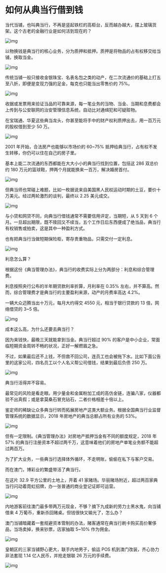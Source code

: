 # 如何从典当行借到钱

当代当铺，也叫典当行，不再是竖起铁栏的高柜台，反而越办越大，摆上玻璃货架。这个古老的金融行业是如何活到现在的？



![img](https://mmbiz.qpic.cn/mmbiz_gif/SlOqFKqEO4EjwrjSB4HjawurfKvqrSR49Pibe6V3cYXaur3vAibTjCKDjicprlyvqu0p0tzmonTCaevm0EOZmW7qA/640?wx_fmt=gif)



以物换钱是典当行的核心业务，分为质押和抵押。质押是将物品的占有权移交给当铺，换取当金。



![img](https://mmbiz.qpic.cn/mmbiz_gif/SlOqFKqEO4EjwrjSB4HjawurfKvqrSR4zFvuD5fcJticFQ2XkyHjkdQ2yb3C3D2qhySx0LduxiaImTcVuOgA1xnw/640?wx_fmt=gif)



传统当铺一般只接收金银珠宝、名表名包之类的动产，在二次流通价的基础上打五至八折，即便是变现力强的足金，每克也只能当出零售价的 75%。



![img](https://mmbiz.qpic.cn/mmbiz_png/SlOqFKqEO4EjwrjSB4HjawurfKvqrSR4BFvVsxicA9XWb7dHkeaxibxUk3RCbXyMWqdGOWhNG6v40Iibic8nVYcswA/640?wx_fmt=png)



收据或发票用来验证当品的可靠来源，每一笔业务的当物、当金、当期和息费都会上传到与公安联网的治安管理信息系统，自动比对通缉犯和可疑赃物。

 

在宝瑞通、华夏这些典当龙头，你甚至能将手中的财产权利质押出去，用一百万元的股权借到至少 50 万。



![img](https://mmbiz.qpic.cn/mmbiz_gif/SlOqFKqEO4EjwrjSB4HjawurfKvqrSR4vjM6HnGHajCiaHBiafVU90jV0icodnVXicQOztycojupH3umBbPnl0JWZQ/640?wx_fmt=gif)



2001 年开始，合法房产也能够以市场价的 60~75% 抵押给典当行，占有权不发生转移，你仍可以住在自己的房子里。





基本上能二次流通的东西都能在大大小小的典当行找到位置，包括这 286 双总价约 180 万元的篮球鞋，押两个月就能换来一百万，解决婚房首付。



![img](https://mmbiz.qpic.cn/mmbiz_png/SlOqFKqEO4EjwrjSB4HjawurfKvqrSR4kmbupgwYSVzLyPfM9zjcHsQ3Jow5uDhfsygk36JEFqJo9ddLZV2iclw/640?wx_fmt=png)



但典当师也常碰上难题，比如一枚据说来自美国黑人民权运动时期的土豆，要价十万美元。经过两轮激烈的谈判，最终以 2.25 美元成交。



![img](https://mmbiz.qpic.cn/mmbiz_gif/SlOqFKqEO4EjwrjSB4HjawurfKvqrSR4z9WVrRlvzlm9RxWl1oqXXYyvAPOcfqVrxZMFwPJibk3ibf2LBxn6R5kw/640?wx_fmt=gif)



与小贷和网贷不同，向典当行借钱通常不需要信用评定，当期短，从 5 天到 6 个月。一旦超出期限，既不赎回又不续当，五个工作日后东西便成了绝当品，典当行有权销售或拍卖，这是其中一种盈利方式。

 

也有把典当行当做短期保险柜，寄存贵重物品，只需交付一定利息。



![img](https://mmbiz.qpic.cn/mmbiz_gif/SlOqFKqEO4EjwrjSB4HjawurfKvqrSR4m0H1cLqC0NU0L1SvsXSeoW1rSRdLRViaGf9OK6CicJREqPSMRVZcE49w/640?wx_fmt=gif)



利息怎么算？



根据这份《典当管理办法》，典当行的收费实际上分为两部分：利息和综合管理费。



利息按照央行公布的半年期贷款利率折算，月利率在 0.35% 左右，并不算高。然而，综合管理费才是典当行的主要盈利来源，动产的月费率高达 4.2%。



一辆大众迈腾当出十万元，每月大约得交 4550 元，相当于银行贷款的 13 倍，网络借贷的 3~5 倍。



![img](https://mmbiz.qpic.cn/mmbiz_png/SlOqFKqEO4EjwrjSB4HjawurfKvqrSR4nBVoc0K2zJk3pWnD2U0SnTWWwaLlCbxvdYlP38jB0o53yoJic6JTpgg/640?wx_fmt=png)



成本这么高，为什么还要去典当行？

 

因为来钱快，最晚三天就能拿到当金。典当行超过 90% 的客户是中小企业，常面临短期资金周转不畅的状况，正好一解燃眉之急。



不过，如果最后还不上钱，不但救不回公司，连员工也会被拖下水。比如下面公告里的这家公司，四名员工以个人名义帮公司借钱，结果到最后负债 250 万。



![img](https://mmbiz.qpic.cn/mmbiz_png/SlOqFKqEO4EjwrjSB4HjawurfKvqrSR4oqDq0ufrmxhqO6EVNekUicv0UlSY9uqIEKKBURFNmBiaricpPjic4ksBTw/640?wx_fmt=png)



典当行活得并不容易。



最常见的风险是看走眼。用少量金和金属粉加工成的高仿金链，连骗八家，仪器都验不出真假；或是拿莫桑石冒充钻石，二者价格相差十倍以上。

 

鉴定师的稀缺让众多典当行转而拓展房地产这类大额业务。根据全国典当行业监督管理系统的数据显示，2018 年房地产的典当总额占所有业务的 53%。



![img](https://mmbiz.qpic.cn/mmbiz_png/SlOqFKqEO4EjwrjSB4HjawurfKvqrSR44fVA1ib5YJl0EtIShDuib5ibjicHNH5yNO0Uor8pAIKGPDAopgZNiaSCX1A/640?wx_fmt=png)



但有一定限制。《典当管理办法》对房地产抵押当金有不同的额度规定，2018 年 57% 的典当行注册资本不超过两千万，这意味着他们的房地产单笔业务额不能超过两百万。



为了扩大业务，一些典当行选择体外循环，不走明账，偷偷在私下与客户交易。



而在澳门，博彩业的繁盛带活了典当行。

 

在这片 32.9 平方公里的土地上，开着 41 家赌场。华丽赌场附近，超过两百家典当行闪动着霓虹招牌，办一张普通的商业登记证即可运营。



![img](https://mmbiz.qpic.cn/mmbiz_gif/SlOqFKqEO4EjwrjSB4HjawurfKvqrSR4sqtuNaasCzzIeUVrNTQZ3DRa1pZetiayxpLG1F6U5ewlBsb50LlEJng/640?wx_fmt=gif)



内地游客前往澳门最多带两万元现金，不够？摘下九成新的劳力士黑水鬼，向当铺借来 4 万葡币，重新杀回赌桌。但钱很快又输光了，怎么办？

 

澳门当铺暗藏着一套规避资本管制的办法，赌客通常在典当行刷卡购买高价奢侈品，当场卖掉，换来钞票，店家抽取 5~10% 作为佣金。



![img](https://mmbiz.qpic.cn/mmbiz_gif/SlOqFKqEO4EjwrjSB4HjawurfKvqrSR4ia6NfBYfj1z12eTqe4Vq5nedAbjHbCwLuYzlZLofqjTVkfWB08RwDHg/640?wx_fmt=gif)



皇朝区的三家当铺野心更大，联手内地男子，偷运 POS 机到澳门改装，齐心协力非法套现 1.14 亿人民币，并抢走银联 26 万元的手续费。



![img](https://mmbiz.qpic.cn/mmbiz_png/SlOqFKqEO4EjwrjSB4HjawurfKvqrSR4UQQ554CAAY20wZgzJ4so5ZJ3AGMDkniaWB3Ce83Hic0wia7RYJymmmS6g/640?wx_fmt=png)